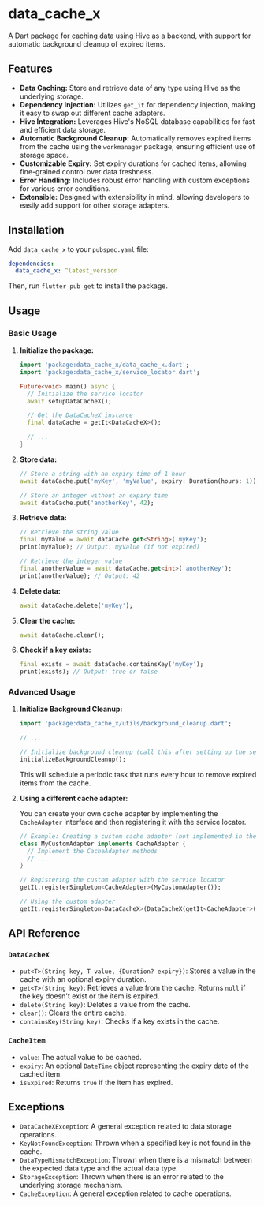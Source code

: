 # data_cache_x

A Dart package for caching data using Hive as a backend, with support for automatic background cleanup of expired items.

## Features

- **Data Caching:** Store and retrieve data of any type using Hive as the underlying storage.
- **Dependency Injection:** Utilizes `get_it` for dependency injection, making it easy to swap out different cache adapters.
- **Hive Integration:** Leverages Hive's NoSQL database capabilities for fast and efficient data storage.
- **Automatic Background Cleanup:** Automatically removes expired items from the cache using the `workmanager` package, ensuring efficient use of storage space.
- **Customizable Expiry:** Set expiry durations for cached items, allowing fine-grained control over data freshness.
- **Error Handling:** Includes robust error handling with custom exceptions for various error conditions.
- **Extensible:** Designed with extensibility in mind, allowing developers to easily add support for other storage adapters.

## Installation

Add `data_cache_x` to your `pubspec.yaml` file:

```yaml
dependencies:
  data_cache_x: ^latest_version
```

Then, run `flutter pub get` to install the package.

## Usage

### Basic Usage

1. **Initialize the package:**

   ```dart
   import 'package:data_cache_x/data_cache_x.dart';
   import 'package:data_cache_x/service_locator.dart';

   Future<void> main() async {
     // Initialize the service locator
     await setupDataCacheX();

     // Get the DataCacheX instance
     final dataCache = getIt<DataCacheX>();

     // ...
   }
   ```

2. **Store data:**

   ```dart
   // Store a string with an expiry time of 1 hour
   await dataCache.put('myKey', 'myValue', expiry: Duration(hours: 1));

   // Store an integer without an expiry time
   await dataCache.put('anotherKey', 42);
   ```

3. **Retrieve data:**

   ```dart
   // Retrieve the string value
   final myValue = await dataCache.get<String>('myKey');
   print(myValue); // Output: myValue (if not expired)

   // Retrieve the integer value
   final anotherValue = await dataCache.get<int>('anotherKey');
   print(anotherValue); // Output: 42
   ```

4. **Delete data:**

   ```dart
   await dataCache.delete('myKey');
   ```

5. **Clear the cache:**

   ```dart
   await dataCache.clear();
   ```

6. **Check if a key exists:**

   ```dart
   final exists = await dataCache.containsKey('myKey');
   print(exists); // Output: true or false
   ```

### Advanced Usage

1. **Initialize Background Cleanup:**

   ```dart
   import 'package:data_cache_x/utils/background_cleanup.dart';

   // ...

   // Initialize background cleanup (call this after setting up the service locator)
   initializeBackgroundCleanup();
   ```

   This will schedule a periodic task that runs every hour to remove expired items from the cache.

2. **Using a different cache adapter:**

   You can create your own cache adapter by implementing the `CacheAdapter` interface and then registering it with the service locator.

   ```dart
   // Example: Creating a custom cache adapter (not implemented in the provided code)
   class MyCustomAdapter implements CacheAdapter {
     // Implement the CacheAdapter methods
     // ...
   }

   // Registering the custom adapter with the service locator
   getIt.registerSingleton<CacheAdapter>(MyCustomAdapter());

   // Using the custom adapter
   getIt.registerSingleton<DataCacheX>(DataCacheX(getIt<CacheAdapter>()));
   ```

## API Reference

### `DataCacheX`

- `put<T>(String key, T value, {Duration? expiry})`: Stores a value in the cache with an optional expiry duration.
- `get<T>(String key)`: Retrieves a value from the cache. Returns `null` if the key doesn't exist or the item is expired.
- `delete(String key)`: Deletes a value from the cache.
- `clear()`: Clears the entire cache.
- `containsKey(String key)`: Checks if a key exists in the cache.

### `CacheItem`

- `value`: The actual value to be cached.
- `expiry`: An optional `DateTime` object representing the expiry date of the cached item.
- `isExpired`: Returns `true` if the item has expired.

## Exceptions

- `DataCacheXException`: A general exception related to data storage operations.
- `KeyNotFoundException`: Thrown when a specified key is not found in the cache.
- `DataTypeMismatchException`: Thrown when there is a mismatch between the expected data type and the actual data type.
- `StorageException`: Thrown when there is an error related to the underlying storage mechanism.
- `CacheException`: A general exception related to cache operations.
